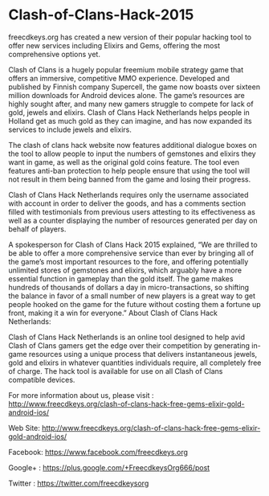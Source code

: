 # Clash-of-Clans-Hack-2015
freecdkeys.org has created a new version of their popular hacking tool to offer new services including Elixirs and Gems, offering the most comprehensive options yet.

Clash of Clans is a hugely popular freemium mobile strategy game that offers an immersive, competitive MMO experience. Developed and published by Finnish company Supercell, the game now boasts over sixteen million downloads for Android devices alone. The game’s resources are highly sought after, and many new gamers struggle to compete for lack of gold, jewels and elixirs. Clash of Clans Hack Netherlands helps people in Holland get as much gold as they can imagine, and has now expanded its services to include jewels and elixirs.

The clash of clans hack website now features additional dialogue boxes on the tool to allow people to input the numbers of gemstones and elixirs they want in game, as well as the original gold coins feature. The tool even features anti-ban protection to help people ensure that using the tool will not result in them being banned from the game and losing their progress.

Clash of Clans Hack Netherlands requires only the username associated with account in order to deliver the goods, and has a comments section filled with testimonials from previous users attesting to its effectiveness as well as a counter displaying the number of resources generated per day on behalf of players.

A spokesperson for Clash of Clans Hack 2015 explained, “We are thrilled to be able to offer a more comprehensive service than ever by bringing all of the game’s most important resources to the fore, and offering potentially unlimited stores of gemstones and elixirs, which arguably have a more essential function in gameplay than the gold itself. The game makes hundreds of thousands of dollars a day in micro-transactions, so shifting the balance in favor of a small number of new players is a great way to get people hooked on the game for the future without costing them a fortune up front, making it a win for everyone.”
About Clash of Clans Hack Netherlands:

Clash of Clans Hack Netherlands is an online tool designed to help avid Clash of Clans gamers get the edge over their competition by generating in-game resources using a unique process that delivers instantaneous jewels, gold and elixirs in whatever quantities individuals require, all completely free of charge. The hack tool is available for use on all Clash of Clans compatible devices.

For more information about us, please visit : http://www.freecdkeys.org/clash-of-clans-hack-free-gems-elixir-gold-android-ios/

Web Site: http://www.freecdkeys.org/clash-of-clans-hack-free-gems-elixir-gold-android-ios/

Facebook: https://www.facebook.com/freecdkeys.org

Google+ : https://plus.google.com/+FreecdkeysOrg666/post

Twitter : https://twitter.com/freecdkeysorg

